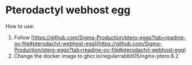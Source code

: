 # Pterodactyl webhost egg

How to use:
1. Follow [https://github.com/Sigma-Production/ptero-eggs?tab=readme-ov-file#pterodactyl-webhost-egg](https://github.com/Sigma-Production/ptero-eggs?tab=readme-ov-file#pterodactyl-webhost-egg)
2. Change the docker image to ghcr.io/regularrabbit05/nginx-ptero:8.2
